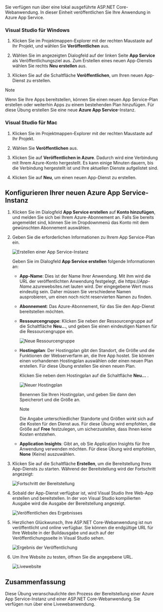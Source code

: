 Sie verfügen nun über eine lokal ausgeführte ASP.NET Core-Webanwendung. In dieser Einheit veröffentlichen Sie Ihre Anwendung in Azure App Service.

### <a name="visual-studio-for-windows"></a>Visual Studio für Windows

1. Klicken Sie im Projektmappen-Explorer mit der rechten Maustaste auf Ihr Projekt, und wählen Sie **Veröffentlichen** aus.

1. Wählen Sie im angezeigten Dialogfeld auf der linken Seite **App Service** als Veröffentlichungsziel aus.  Zum Erstellen eines neuen App-Diensts wählen Sie rechts **Neu erstellen** aus.

1. Klicken Sie auf die Schaltfläche **Veröffentlichen**, um Ihren neuen App-Dienst zu erstellen.

> [!NOTE]
> Wenn Sie Ihre Apps bereitstellen, können Sie einen neuen App Service-Plan erstellen oder weiterhin Apps zu einem bestehenden Plan hinzufügen. Für diese Übung erstellen Sie eine neue **Azure App Service**-Instanz.

### <a name="visual-studio-mac"></a>Visual Studio für Mac

1. Klicken Sie im Projektmappen-Explorer mit der rechten Maustaste auf Ihr Projekt.

1. Wählen Sie **Veröffentlichen** aus.

1. Klicken Sie auf **Veröffentlichen in Azure**. Dadurch wird eine Verbindung mit Ihrem Azure-Konto hergestellt. Es kann einige Minuten dauern, bis die Verbindung hergestellt ist und Ihre aktuellen Dienste aufgelistet sind.

1. Klicken Sie auf **Neu**, um einen neuen App-Dienst zu erstellen.

## <a name="configure-your-new-azure-app-service"></a>Konfigurieren Ihrer neuen Azure App Service-Instanz

1. Klicken Sie im Dialogfeld **App Service erstellen** auf **Konto hinzufügen**, und melden Sie sich bei Ihrem Azure-Abonnement an. Falls Sie bereits angemeldet sind, können Sie im Dropdownmenü das Konto mit dem gewünschten Abonnement auswählen.

1. Geben Sie die erforderlichen Informationen zu Ihrem App Service-Plan ein.

    ![Erstellen einer App Service-Instanz](../media-draft/5-CreateAppService.png)

    Geben Sie im Dialogfeld **App Service erstellen** folgende Informationen an:

    - **App-Name**: Dies ist der Name Ihrer Anwendung.  Mit ihm wird die URL der veröffentlichten Anwendung festgelegt, die https://_App-Name_.azurewebsites.net lauten wird.  Der eingegebene Wert muss eindeutig sein. Daher müssen Sie verschiedene Namen ausprobieren, um einen noch nicht reservierten Namen zu finden.

    - **Abonnement**: Das Azure-Abonnement, für das Sie den App-Dienst bereitstellen möchten.

    - **Ressourcengruppe**: Klicken Sie neben der Ressourcengruppe auf die Schaltfläche **Neu...**, und geben Sie einen eindeutigen Namen für die Ressourcengruppe ein.

        ![Neue Ressourcengruppe](../media-draft/5-NewResourceGroup.png)

    - **Hostingplan**: Der Hostingplan gibt den Standort, die Größe und die Funktionen der Webserverfarm an, die Ihre App hostet. Sie können einen vorhandenen Hostingplan auswählen oder einen neuen Plan erstellen. Für diese Übung erstellen Sie einen neuen Plan.

        Klicken Sie neben dem Hostingplan auf die Schaltfläche **Neu...** .

        ![Neuer Hostingplan](../media-draft/5-NewHostingPlan.png)

        Benennen Sie Ihren Hostingplan, und geben Sie dann den Speicherort und die Größe an.  
        
        > [!NOTE]
        > Die Angabe unterschiedlicher Standorte und Größen wirkt sich auf die Kosten für den Dienst aus. Für diese Übung wird empfohlen, die Größe auf **Free** festzulegen, um sicherzustellen, dass Ihnen keine Kosten entstehen.

    - **Application Insights**: Gibt an, ob Sie Application Insights für Ihre Anwendung verwenden möchten. Für diese Übung wird empfohlen, **None** (Keine) auszuwählen.

1. Klicken Sie auf die Schaltfläche **Erstellen**, um die Bereitstellung Ihres App-Diensts zu starten. Während der Bereitstellung wird der Fortschritt angezeigt:

    ![Fortschritt der Bereitstellung](../media-draft/5-DeployProgress.png)

1. Sobald der App-Dienst verfügbar ist, wird Visual Studio Ihre Web-App erstellen und bereitstellen.  In der von Visual Studio kompilierten Ausgabe wird die Ausgabe der Bereitstellung angezeigt.

    ![Veröffentlichen des Ergebnisses](../media-draft/5-PublishResult.png)

1. Herzlichen Glückwunsch, Ihre ASP.NET Core-Webanwendung ist nun veröffentlicht und online verfügbar. Sie können die endgültige URL für Ihre Website in der Buildausgabe und auch auf der Veröffentlichungsseite in Visual Studio sehen.

    ![Ergebnis der Veröffentlichung](../media-draft/5-PublishPage.png)

1. Um Ihre Website zu testen, öffnen Sie die angegebene URL.

    ![Livewebsite](../media-draft/5-WebPageLive.png)

## <a name="summary"></a>Zusammenfassung

Diese Übung veranschaulichte den Prozess der Bereitstellung einer Azure App Service-Instanz und einer ASP.NET Core-Webanwendung. Sie verfügen nun über eine Livewebanwendung.
